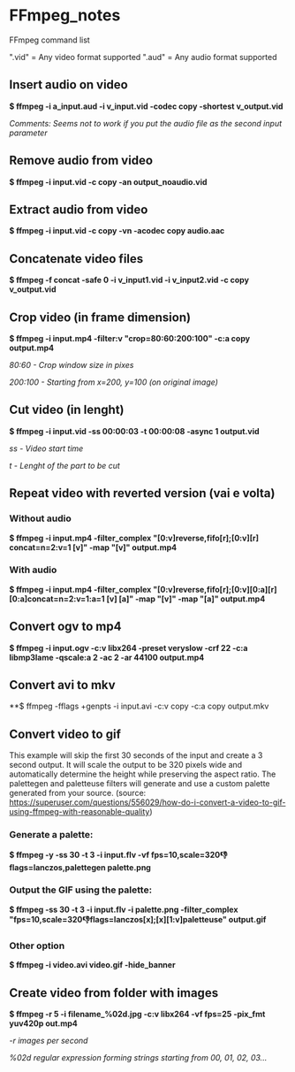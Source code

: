 # FFmpeg_notes
FFmpeg command list

".vid" = Any video format supported
".aud" = Any audio format supported

## Insert audio on video
**$ ffmpeg -i a_input.aud -i v_input.vid -codec copy -shortest v_output.vid**

_Comments: Seems not to work if you put the audio file as the second input parameter_

## Remove audio from video
**$ ffmpeg -i input.vid -c copy -an output_noaudio.vid**

## Extract audio from video
**$ ffmpeg -i input.vid -c copy -vn -acodec copy audio.aac**


## Concatenate video files
**$ ffmpeg -f concat -safe 0 -i v_input1.vid -i v_input2.vid -c copy v_output.vid**

## Crop video (in frame dimension)
**$ ffmpeg -i input.mp4 -filter:v "crop=80:60:200:100" -c:a copy output.mp4**

_80:60 - Crop window size in pixes_

_200:100 - Starting from x=200, y=100 (on original image)_

## Cut video (in lenght)
**$ ffmpeg -i input.vid -ss 00:00:03 -t 00:00:08 -async 1 output.vid**

_ss - Video start time_

_t - Lenght of the part to be cut_

## Repeat video with reverted version (vai e volta)
### Without audio
**$ ffmpeg -i input.mp4 -filter_complex "[0:v]reverse,fifo[r];[0:v][r] concat=n=2:v=1 [v]" -map "[v]" output.mp4**

### With audio
**$ ffmpeg -i input.mp4 -filter_complex "[0:v]reverse,fifo[r];[0:v][0:a][r] [0:a]concat=n=2:v=1:a=1 [v] [a]" -map "[v]" -map "[a]" output.mp4**

## Convert ogv to mp4
**$ ffmpeg -i input.ogv -c:v libx264 -preset veryslow -crf 22 -c:a libmp3lame -qscale:a 2 -ac 2 -ar 44100 output.mp4**

## Convert avi to mkv
**$ ffmpeg -fflags +genpts -i input.avi -c:v copy -c:a copy output.mkv

## Convert video to gif
This example will skip the first 30 seconds of the input and create a 3 second output. It will scale the output to be 320 pixels wide and automatically determine the height while preserving the aspect ratio. The palettegen and paletteuse filters will generate and use a custom palette generated from your source. (source: https://superuser.com/questions/556029/how-do-i-convert-a-video-to-gif-using-ffmpeg-with-reasonable-quality)

### Generate a palette:
**$ ffmpeg -y -ss 30 -t 3 -i input.flv -vf fps=10,scale=320:-1:flags=lanczos,palettegen palette.png**
### Output the GIF using the palette:
**$ ffmpeg -ss 30 -t 3 -i input.flv -i palette.png -filter_complex "fps=10,scale=320:-1:flags=lanczos[x];[x][1:v]paletteuse" output.gif**

### Other option
**$ ffmpeg -i video.avi video.gif -hide_banner**

## Create video from folder with images

**$ ffmpeg -r 5 -i filename_%02d.jpg -c:v libx264 -vf fps=25 -pix_fmt yuv420p out.mp4**

_-r images per second_

_%02d regular expression forming strings starting from 00, 01, 02, 03..._

